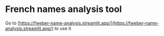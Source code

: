 # French names analysis tool

Go to [https://fweber-name-analysis.streamlit.app/](https://fweber-name-analysis.streamlit.app/) to use it